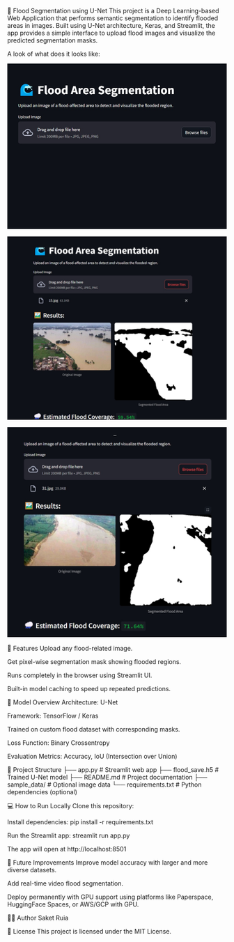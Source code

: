 🌊 Flood Segmentation using U-Net
This project is a Deep Learning-based Web Application that performs semantic segmentation to identify flooded areas in images. Built using U-Net architecture, Keras, and Streamlit, the app provides a simple interface to upload flood images and visualize the predicted segmentation masks.

A look of what does it looks like:

![alt text](image-2.png)

![alt text](image-1.png)

![alt text](image.png)

🚀 Features
Upload any flood-related image.

Get pixel-wise segmentation mask showing flooded regions.

Runs completely in the browser using Streamlit UI.

Built-in model caching to speed up repeated predictions.

🧠 Model Overview
Architecture: U-Net

Framework: TensorFlow / Keras

Trained on custom flood dataset with corresponding masks.

Loss Function: Binary Crossentropy

Evaluation Metrics: Accuracy, IoU (Intersection over Union)

📁 Project Structure
├── app.py                  # Streamlit web app
├── flood_save.h5          # Trained U-Net model
├── README.md              # Project documentation
├── sample_data/           # Optional image data
└── requirements.txt       # Python dependencies (optional)

💻 How to Run Locally
Clone this repository:

Install dependencies:
pip install -r requirements.txt

Run the Streamlit app:
streamlit run app.py

The app will open at http://localhost:8501

🧠 Future Improvements
Improve model accuracy with larger and more diverse datasets.

Add real-time video flood segmentation.

Deploy permanently with GPU support using platforms like Paperspace, HuggingFace Spaces, or AWS/GCP with GPU.

🙋‍♂️ Author
Saket Ruia


📜 License
This project is licensed under the MIT License.


